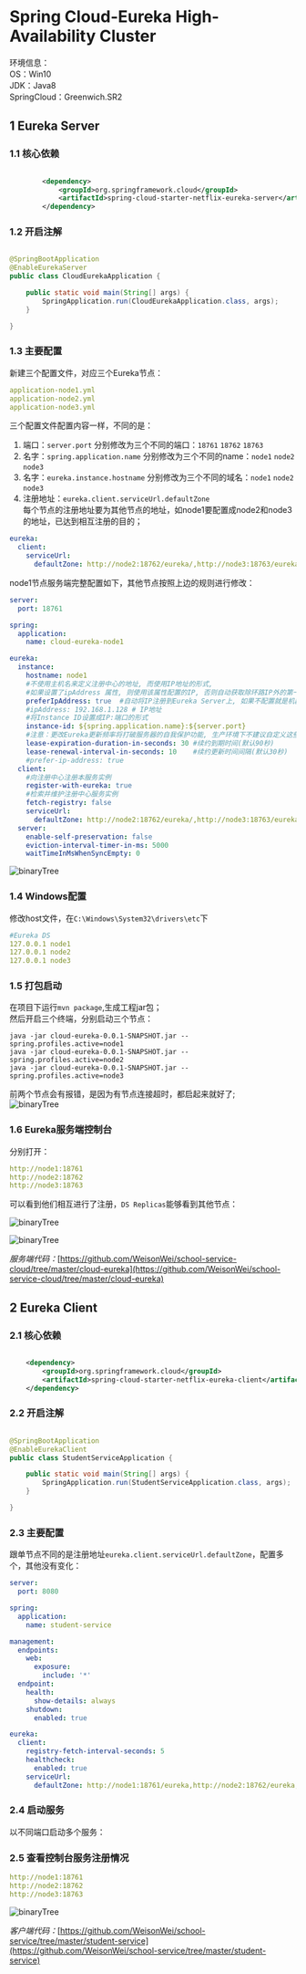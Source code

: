 
# Spring Cloud-Eureka High-Availability Cluster

 环境信息：     
 OS：Win10     
 JDK：Java8   
 SpringCloud：Greenwich.SR2   
 
## 1 Eureka Server
### 1.1 核心依赖 

```xml

        <dependency>
            <groupId>org.springframework.cloud</groupId>
            <artifactId>spring-cloud-starter-netflix-eureka-server</artifactId>
        </dependency>

```

### 1.2 开启注解 

```java

@SpringBootApplication
@EnableEurekaServer
public class CloudEurekaApplication {

	public static void main(String[] args) {
		SpringApplication.run(CloudEurekaApplication.class, args);
	}

}

```

### 1.3 主要配置 

新建三个配置文件，对应三个Eureka节点：
```yaml
application-node1.yml
application-node2.yml
application-node3.yml
```
三个配置文件配置内容一样，不同的是：
1. 端口：`server.port`
分别修改为三个不同的端口：`18761` `18762` `18763`
2. 名字：`spring.application.name`
分别修改为三个不同的name：`node1` `node2` `node3`
3. 名字：`eureka.instance.hostname`
分别修改为三个不同的域名：`node1` `node2` `node3`
4. 注册地址：`eureka.client.serviceUrl.defaultZone`    
每个节点的注册地址要为其他节点的地址，如node1要配置成node2和node3的地址，已达到相互注册的目的；     
```yaml
eureka:
  client:
    serviceUrl:
      defaultZone: http://node2:18762/eureka/,http://node3:18763/eureka/
```


node1节点服务端完整配置如下，其他节点按照上边的规则进行修改：

```yaml
server:
  port: 18761

spring:
  application:
    name: cloud-eureka-node1

eureka:
  instance:
    hostname: node1
    #不使用主机名来定义注册中心的地址, 而使用IP地址的形式,
    #如果设置了ipAddress 属性, 则使用该属性配置的IP, 否则自动获取除环路IP外的第一个IP地址
    preferIpAddress: true  #自动将IP注册到Eureka Server上, 如果不配置就是机器的主机名
    #ipAddress: 192.168.1.128 # IP地址
    #将Instance ID设置成IP:端口的形式
    instance-id: ${spring.application.name}:${server.port}
    #注意：更改Eureka更新频率将打破服务器的自我保护功能, 生产环境下不建议自定义这些配置。
    lease-expiration-duration-in-seconds: 30 #续约到期时间(默认90秒)
    lease-renewal-interval-in-seconds: 10    #续约更新时间间隔(默认30秒)
    #prefer-ip-address: true
  client:
    #向注册中心注册本服务实例
    register-with-eureka: true
    #检索并维护注册中心服务实例
    fetch-registry: false
    serviceUrl:
      defaultZone: http://node2:18762/eureka/,http://node3:18763/eureka/
  server:
    enable-self-preservation: false
    eviction-interval-timer-in-ms: 5000
    waitTimeInMsWhenSyncEmpty: 0
```
 ![binaryTree](../images/spring-cloud-eureka-ha-cluster-config.png "binaryTree")

### 1.4 Windows配置 
修改host文件，在`C:\Windows\System32\drivers\etc`下   
```yaml
#Eureka DS
127.0.0.1 node1
127.0.0.1 node2
127.0.0.1 node3
```

### 1.5 打包启动
在项目下运行`mvn package`,生成工程jar包；   
然后开启三个终端，分别启动三个节点：   
```shell script
java -jar cloud-eureka-0.0.1-SNAPSHOT.jar --spring.profiles.active=node1
java -jar cloud-eureka-0.0.1-SNAPSHOT.jar --spring.profiles.active=node2
java -jar cloud-eureka-0.0.1-SNAPSHOT.jar --spring.profiles.active=node3
```
前两个节点会有报错，是因为有节点连接超时，都启起来就好了;   
 ![binaryTree](../images/spring-cloud-eureka-ha-node2-start.png "binaryTree")


### 1.6 Eureka服务端控制台
分别打开：   
```yaml
http://node1:18761
http://node2:18762
http://node3:18763

```

可以看到他们相互进行了注册，`DS Replicas`能够看到其他节点：   
   
 ![binaryTree](../images/spring-cloud-eureka-ha-node1.png "binaryTree")
 
 ![binaryTree](../images/spring-cloud-eureka-ha-node2.png "binaryTree")


*服务端代码：*[https://github.com/WeisonWei/school-service-cloud/tree/master/cloud-eureka](https://github.com/WeisonWei/school-service-cloud/tree/master/cloud-eureka)
## 2 Eureka Client
### 2.1 核心依赖 

```xml

    <dependency>
        <groupId>org.springframework.cloud</groupId>
        <artifactId>spring-cloud-starter-netflix-eureka-client</artifactId>
    </dependency>

```
### 2.2 开启注解 

```java

@SpringBootApplication
@EnableEurekaClient
public class StudentServiceApplication {

    public static void main(String[] args) {
        SpringApplication.run(StudentServiceApplication.class, args);
    }

}

```

### 2.3 主要配置 
跟单节点不同的是注册地址`eureka.client.serviceUrl.defaultZone`，配置多个，其他没有变化：
```yaml
server:
  port: 8080

spring:
  application:
    name: student-service

management:
  endpoints:
    web:
      exposure:
        include: '*'
  endpoint:
    health:
      show-details: always
    shutdown:
      enabled: true

eureka:
  client:
    registry-fetch-interval-seconds: 5
    healthcheck:
      enabled: true
    serviceUrl:
      defaultZone: http://node1:18761/eureka,http://node2:18762/eureka,http://node3:18763/eureka
```

### 2.4 启动服务
以不同端口启动多个服务：

### 2.5 查看控制台服务注册情况
```yaml
http://node1:18761
http://node2:18762
http://node3:18763

```
 
![binaryTree](../images/spring-cloud-eureka-ha-client.png "binaryTree")


*客户端代码：*[https://github.com/WeisonWei/school-service/tree/master/student-service](https://github.com/WeisonWei/school-service/tree/master/student-service)




